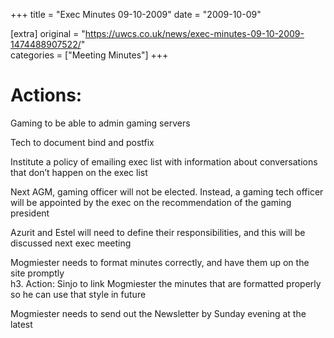 +++
title = "Exec Minutes 09-10-2009"
date = "2009-10-09"

[extra]
original = "https://uwcs.co.uk/news/exec-minutes-09-10-2009-1474488907522/"    
categories = ["Meeting Minutes"]
+++

# Actions:

Gaming to be able to admin gaming servers

Tech to document bind and postfix

Institute a policy of emailing exec list with information about conversations that don’t happen on the exec list

Next AGM, gaming officer will not be elected. Instead, a gaming tech officer will be appointed by the exec on the recommendation of the gaming president

Azurit and Estel will need to define their responsibilities, and this will be discussed next exec meeting

Mogmiester needs to format minutes correctly, and have them up on the site promptly  
h3. Action: Sinjo to link Mogmiester the minutes that are formatted properly so he can use that style in future

Mogmiester needs to send out the Newsletter by Sunday evening at the latest
